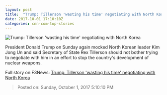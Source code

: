 ```yaml
---
layout: post
title:  "Trump: Tillerson 'wasting his time' negotiating with North Korea"
date: 2017-10-01 17:10:10Z
categories: cnn-com-top-stories
---
```


![Trump: Tillerson 'wasting his time' negotiating with North Korea](http://i2.cdn.cnn.com/cnnnext/dam/assets/170724094554-01-trump-tillerson-file-super-tease.jpg)

President Donald Trump on Sunday again mocked North Korean leader Kim Jong Un and said Secretary of State Rex Tillerson should not bother trying to negotiate with him in an effort to stop the country's development of nuclear weapons.


Full story on F3News: [Trump: Tillerson 'wasting his time' negotiating with North Korea](http://www.f3nws.com/n/CvcUP)

> Posted on: Sunday, October 1, 2017 5:10:10 PM
